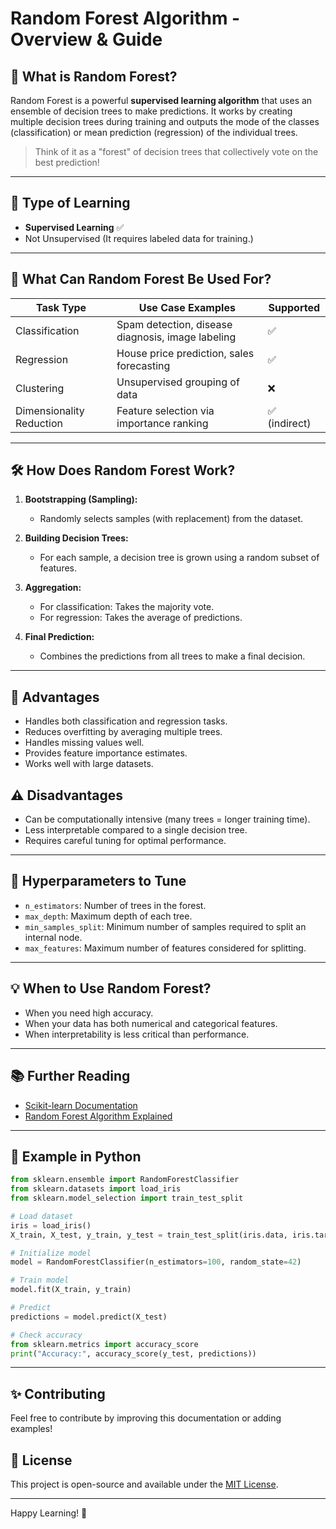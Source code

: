 # Random Forest Algorithm - Overview & Guide


## 🌲 What is Random Forest?
Random Forest is a powerful **supervised learning algorithm** that uses an ensemble of decision trees to make predictions. It works by creating multiple decision trees during training and outputs the mode of the classes (classification) or mean prediction (regression) of the individual trees.

> Think of it as a "forest" of decision trees that collectively vote on the best prediction!

---

## 🧩 Type of Learning
- **Supervised Learning** ✅
- Not Unsupervised (It requires labeled data for training.)

---

## 🚀 What Can Random Forest Be Used For?

| Task Type        | Use Case Examples                                 | Supported |
|-----------------|--------------------------------------------------|-----------|
| Classification  | Spam detection, disease diagnosis, image labeling | ✅         |
| Regression      | House price prediction, sales forecasting         | ✅         |
| Clustering      | Unsupervised grouping of data                    | ❌         |
| Dimensionality Reduction | Feature selection via importance ranking   | ✅ (indirect) |


---

## 🛠️ How Does Random Forest Work?

1. **Bootstrapping (Sampling):**
   - Randomly selects samples (with replacement) from the dataset.

2. **Building Decision Trees:**
   - For each sample, a decision tree is grown using a random subset of features.

3. **Aggregation:**
   - For classification: Takes the majority vote.
   - For regression: Takes the average of predictions.

4. **Final Prediction:**
   - Combines the predictions from all trees to make a final decision.


---

## 🎯 Advantages

- Handles both classification and regression tasks.
- Reduces overfitting by averaging multiple trees.
- Handles missing values well.
- Provides feature importance estimates.
- Works well with large datasets.


## ⚠️ Disadvantages

- Can be computationally intensive (many trees = longer training time).
- Less interpretable compared to a single decision tree.
- Requires careful tuning for optimal performance.


---

## 🔧 Hyperparameters to Tune

- `n_estimators`: Number of trees in the forest.
- `max_depth`: Maximum depth of each tree.
- `min_samples_split`: Minimum number of samples required to split an internal node.
- `max_features`: Maximum number of features considered for splitting.


---

## 💡 When to Use Random Forest?
- When you need high accuracy.
- When your data has both numerical and categorical features.
- When interpretability is less critical than performance.


---

## 📚 Further Reading
- [Scikit-learn Documentation](https://scikit-learn.org/stable/modules/generated/sklearn.ensemble.RandomForestClassifier.html)
- [Random Forest Algorithm Explained](https://towardsdatascience.com/the-random-forest-algorithm-d457d499ffcd)


---

## 🚀 Example in Python

```python
from sklearn.ensemble import RandomForestClassifier
from sklearn.datasets import load_iris
from sklearn.model_selection import train_test_split

# Load dataset
iris = load_iris()
X_train, X_test, y_train, y_test = train_test_split(iris.data, iris.target, test_size=0.3, random_state=42)

# Initialize model
model = RandomForestClassifier(n_estimators=100, random_state=42)

# Train model
model.fit(X_train, y_train)

# Predict
predictions = model.predict(X_test)

# Check accuracy
from sklearn.metrics import accuracy_score
print("Accuracy:", accuracy_score(y_test, predictions))
```

---

## ✨ Contributing
Feel free to contribute by improving this documentation or adding examples!


## 📄 License
This project is open-source and available under the [MIT License](LICENSE).

---

Happy Learning! 🚀

